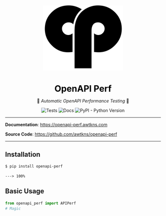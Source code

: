 <p align="center">
  <img src="assets/logo-light.png" alt="CRUD Router Logo" />
</p>
<h1 align="center" style="margin-bottom: 0; color: black"><strong>OpenAPI Perf</strong></h1>
<p align="center">
  🤖<em> Automatic OpenAPI Performance Testing </em>🤖</br>
</p>
<p align="center">
<img alt="Tests" src="https://github.com/awtkns/openapi-perf/workflows/Python%20application/badge.svg" />
<img alt="Docs" src="https://github.com/awtkns/openapi-perf/workflows/docs/badge.svg" />
<img alt="PyPI - Python Version" src="https://img.shields.io/pypi/pyversions/openapi-perf" />
</p>

---

**Documentation**: <a href="https://openapi-perf.awtkns.com" target="_blank">https://openapi-perf.awtkns.com</a>

**Source Code**: <a href="https://github.com/awtkns/openapi-perf" target="_blank">https://github.com/awtkns/openapi-perf</a>


---

## Installation

<div class="termy">

```console
$ pip install openapi-perf

---> 100%
```

</div>

## Basic Usage
```python
from openapi_perf import APIPerf
# Magic
```
